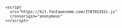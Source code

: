     <script
      src="https://kit.fontawesome.com/378701352c.js"
      crossorigin="anonymous"
    ></script>